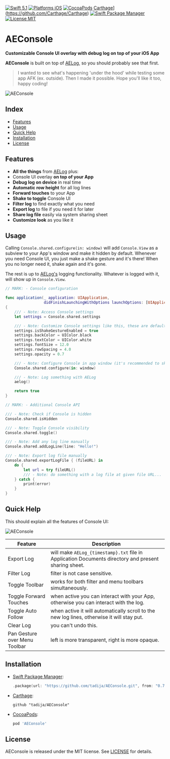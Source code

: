 [![Swift 5.1](https://img.shields.io/badge/Swift-5.1-orange.svg?style=flat)](https://swift.org)
[![Platforms iOS](https://img.shields.io/badge/Platforms-iOS-lightgray.svg?style=flat)](http://www.apple.com)
[![CocoaPods](https://img.shields.io/cocoapods/v/AEConsole.svg?style=flat)](https://cocoapods.org/pods/AEConsole)
[Carthage](https://img.shields.io/badge/Carthage-compatible-brightgreen.svg?style=flat)](https://github.com/Carthage/Carthage)
[![Swift Package Manager](https://img.shields.io/badge/SPM-compatible-brightgreen.svg)](https://github.com/apple/swift-package-manager)
[![License MIT](https://img.shields.io/badge/License-MIT-lightgrey.svg?style=flat)](https://github.com/tadija/AELog/blob/master/LICENSE)

# AEConsole

**Customizable Console UI overlay with debug log on top of your iOS App**

**AEConsole** is built on top of [AELog](https://github.com/tadija/AELog), so you should probably see that first.
> I wanted to see what's happening 'under the hood' while testing some app AFK (ex. outside).
> Then I made it possible. Hope you'll like it too, happy coding!

![AEConsole](http://tadija.net/projects/AEConsole/AEConsole.png)

## Index
- [Features](#features)
- [Usage](#usage)
- [Quick Help](#quick-help)
- [Installation](#installation)
- [License](#license)

## Features
- **All the things** from [AELog](https://github.com/tadija/AELog) plus:
- Console UI overlay **on top of your App**
- **Debug log on device** in real time
- **Automatic row height** for all log lines
- **Forward touches** to your App
- **Shake to toggle** Console UI
- **Filter log** to find exactly what you need
- **Export log** to file if you need it for later
- **Share log file** easily via system sharing sheet
- **Customize look** as you like it

## Usage

Calling `Console.shared.configure(in: window)` will add `Console.View` as a subview to your App's window and make it hidden by default.
Whenever you need Console UI, you just make a shake gesture and it's there! When you no longer need it, shake again and it's gone.

The rest is up to [AELog's](https://github.com/tadija/AELog) logging functionality. Whatever is logged with it, will show up in `Console.View`.

```swift
// MARK: - Console configuration

func application(_ application: UIApplication,
                 didFinishLaunchingWithOptions launchOptions: [UIApplicationLaunchOptionsKey: Any]?) -> Bool
{
    /// - Note: Access Console settings
    let settings = Console.shared.settings

    /// - Note: Customize Console settings like this, these are defaults:
    settings.isShakeGestureEnabled = true
    settings.backColor = UIColor.black
    settings.textColor = UIColor.white
    settings.fontSize = 12.0
    settings.rowSpacing = 4.0
    settings.opacity = 0.7

    /// - Note: Configure Console in app window (it's recommended to skip this for public release)
    Console.shared.configure(in: window)

    /// - Note: Log something with AELog
    aelog()

    return true
}
```

```swift
// MARK: - Additional Console API

/// - Note: Check if Console is hidden
Console.shared.isHidden

/// - Note: Toggle Console visibility
Console.shared.toggle()

/// - Note: Add any log line manually
Console.shared.addLogLine(line: "Hello!")

/// - Note: Export log file manually
Console.shared.exportLogFile { (fileURL) in
    do {
        let url = try fileURL()
        /// - Note: do something with a log file at given file URL...
    } catch {
        print(error)
    }
}
```

## Quick Help

This should explain all the features of Console UI:

![AEConsole](http://tadija.net/projects/AEConsole/AEConsole-QuickHelp.png)

Feature | Description
------------ | -------------
Export Log | will make `AELog_{timestamp}.txt` file in Application Documents directory and present sharing sheet.
Filter Log | filter is not case sensitive.
Toggle Toolbar | works for both filter and menu toolbars simultaneously.
Toggle Forward Touches | when active you can interact with your App, otherwise you can interact with the log.
Toggle Auto Follow | when active it will automatically scroll to the new log lines, otherwise it will stay put.
Clear Log | you can't undo this.
Pan Gesture over Menu Toolbar | left is more transparent, right is more opaque.

## Installation

- [Swift Package Manager](https://swift.org/package-manager/):
    
    ```swift
    .package(url: "https://github.com/tadija/AEConsole.git", from: "0.7.1")
    ```
  
- [Carthage](https://github.com/Carthage/Carthage):

	```ogdl
	github "tadija/AEConsole"
	```
	
- [CocoaPods](http://cocoapods.org/):

	```ruby
	pod 'AEConsole'
	```

## License
AEConsole is released under the MIT license. See [LICENSE](LICENSE) for details.
